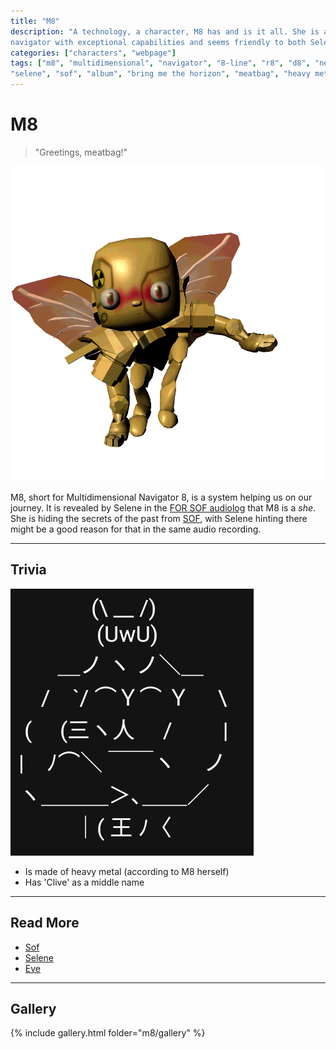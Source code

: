 ```yaml
---
title: "M8"
description: "A technology, a character, M8 has and is it all. She is a multi-dimensional 
navigator with exceptional capabilities and seems friendly to both Selene and Nex Gen."
categories: ["characters", "webpage"]
tags: ["m8", "multidimensional", "navigator", "8-line", "r8", "d8", "nex gen", "genxsis", 
"selene", "sof", "album", "bring me the horizon", "meatbag", "heavy metal", "clive"]
---
```

# M8

> "Greetings, meatbag!"

![M8 image](https://raw.githubusercontent.com/bmth-arg-wiki/wiki-assets/main/m8/m8_character.png)

M8, short for Multidimensional Navigator 8, is a system helping us on our journey. It is revealed by Selene in the 
[FOR SOF audiolog](for-sof) that M8 is a *she*. She is hiding the secrets of the past from [SOF](characters/sof), 
with Selene hinting there might be a good reason for that in the same audio recording.

***

## Trivia

![M8.png](https://raw.githubusercontent.com/bmth-arg-wiki/wiki-assets/main/m8/mad_m8.png)

- Is made of heavy metal (according to M8 herself)
- Has 'Clive' as a middle name

***

## Read More

- [Sof](characters/sof)
- [Selene](characters/selene)
- [Eve](characters/eve)

***

## Gallery

{% include gallery.html folder="m8/gallery" %}

